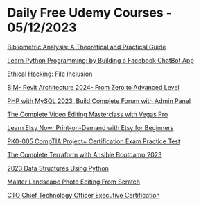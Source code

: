 # Daily Free Udemy Courses - 05/12/2023

[Bibliometric Analysis: A Theoretical and Practical Guide](https://www.udemy.com/course/bibliometric-analysis-a-theoretical-and-practical-guide/?couponCode=F5F82D2F1BBE06AF4CB4)
[Learn Python Programming: by Building a Facebook ChatBot App](https://www.udemy.com/course/facebook-chat-bot-in-python/?couponCode=F97E403CD2981241C22B)
[Ethical Hacking: File Inclusion](https://www.udemy.com/course/ethical-hacking-file-inclusion/?couponCode=CHEETAHDAY)
[BIM- Revit Architecture 2024- From Zero to Advanced Level](https://www.udemy.com/course/bim-revit-architecture-full-course-from-zero-to-advanced/?couponCode=559B8F48917EE9658B14)
[PHP with MySQL 2023: Build Complete Forum with Admin Panel](https://www.udemy.com/course/php-with-mysql-2023-build-complete-forum-with-admin-panel/?couponCode=PHPFORUM34)
[The Complete Video Editing Masterclass with Vegas Pro](https://www.udemy.com/course/video-editing-masterclass-with-vegas-pro/?couponCode=1E30C4C8EBC1B8BC4538)
[Learn Etsy Now: Print-on-Demand with Etsy for Beginners](https://www.udemy.com/course/learn-etsy-now/?couponCode=DECEMBER2023)
[PK0-005 CompTIA Project+ Certification Exam Practice Test](https://www.udemy.com/course/comptia-project-certification-exam-practice-test-qa/?couponCode=4B8529B95FA906499D68)
[The Complete Terraform with Ansible Bootcamp 2023](https://www.udemy.com/course/terraform-and-ansible/?couponCode=R041223)
[2023 Data Structures Using Python](https://www.udemy.com/course/data-structures-using-python/?couponCode=4D130EE2893EB53E8187)
[Master Landscape Photo Editing From Scratch](https://www.udemy.com/course/landscape-photo-editing/?couponCode=SKYLUM)
[CTO Chief Technology Officer Executive Certification](https://www.udemy.com/course/chief-technology-officer/?couponCode=0A3EA4A24B84CFA41CE5)
